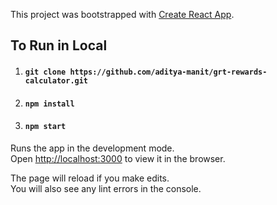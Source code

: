 This project was bootstrapped with [Create React App](https://github.com/facebook/create-react-app).

## To Run in Local

1) #### `git clone https://github.com/aditya-manit/grt-rewards-calculator.git`
2) #### `npm install`
3) #### `npm start`

Runs the app in the development mode.<br>
Open [http://localhost:3000](http://localhost:3000) to view it in the browser.

The page will reload if you make edits.<br>
You will also see any lint errors in the console.
